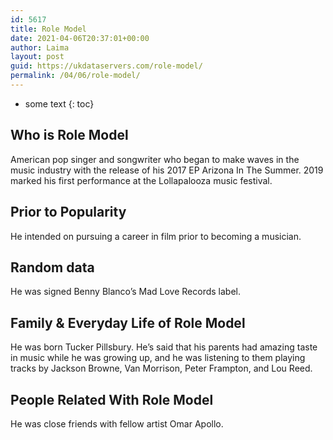 ```yaml
---
id: 5617
title: Role Model
date: 2021-04-06T20:37:01+00:00
author: Laima
layout: post
guid: https://ukdataservers.com/role-model/
permalink: /04/06/role-model/
---
```


* some text
{: toc}


## Who is Role Model
                  
                  
                  
American pop singer and songwriter who began to make waves in the music industry with the release of his 2017 EP Arizona In The Summer. 2019 marked his first performance at the Lollapalooza music festival.
                  
              
            
              
            
                
                
                
## Prior to Popularity
                  
                  
                  
He intended on pursuing a career in film prior to becoming a musician. 
                  
              
            
              
            
                
                
                
## Random data
                  
                  
                  
He was signed Benny Blanco&#8217;s Mad Love Records label. 
                  
              
            
              
            
                
                
                
## Family & Everyday Life of Role Model
                  
                  
                  
He was born Tucker Pillsbury. He&#8217;s said that his parents had amazing taste in music while he was growing up, and he was listening to them playing tracks by Jackson Browne, Van Morrison, Peter Frampton, and Lou Reed.
                  
              
            
              
            
                
                
                
## People Related With Role Model
                  
                  
                  
He was close friends with fellow artist Omar Apollo. 
                  
              
            
              
            
                
              
            
              
              
            
            
              
            
          
          
          